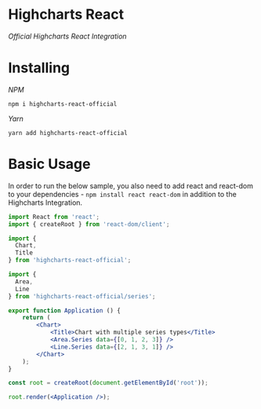# Highcharts React

_Official Highcharts React Integration_

# Installing

*NPM*

```
npm i highcharts-react-official
```

*Yarn*

```
yarn add highcharts-react-official
```

# Basic Usage

In order to run the below sample, you also need to add react and react-dom to your dependencies - `npm install react react-dom` in addition to the Highcharts Integration.

```jsx
import React from 'react';
import { createRoot } from 'react-dom/client';

import {
  Chart,
  Title
} from 'highcharts-react-official';

import {
  Area,
  Line
} from 'highcharts-react-official/series';

export function Application () {
    return (
        <Chart>
            <Title>Chart with multiple series types</Title>
            <Area.Series data={[0, 1, 2, 3]} />
            <Line.Series data={[2, 1, 3, 1]} />
        </Chart>
    );
}

const root = createRoot(document.getElementById('root'));

root.render(<Application />);
```



